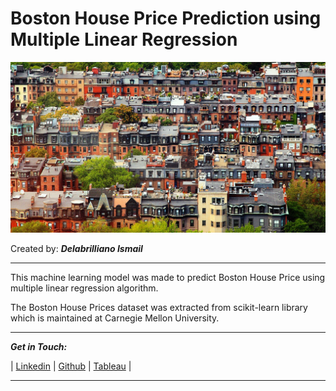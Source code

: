 # **Boston House Price Prediction using Multiple Linear Regression**
![image](https://raw.githubusercontent.com/delabrilliano/Boston-House-Price-Prediction-Multiple-Linear-Reg/main/image/boston-house.jpg)

Created by: _**Delabrilliano Ismail**_
<hr>

This machine learning model was made to predict Boston House Price using multiple linear regression algorithm.

The Boston House Prices dataset was extracted from scikit-learn library which is maintained at Carnegie Mellon University.

<hr>

_**Get in Touch:**_

| [Linkedin](https://www.linkedin.com/in/delabrilliano-ismail-05758715a/) | [Github](https://github.com/delabrilliano) | [Tableau](https://public.tableau.com/app/profile/delabrilliano.ismail) |
<hr>
